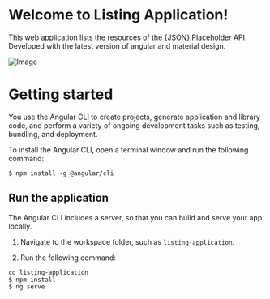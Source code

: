 # Welcome to Listing Application!

This web application lists the resources of the [{JSON} Placeholder](https://jsonplaceholder.typicode.com/) API.
Developed with the latest version of angular and material design.

![Image](https://i.ibb.co/DVv5Yrv/Captura-de-Tela-2021-05-06-a-s-11-13-28.png)


# Getting started


You use the Angular CLI to create projects, generate application and library code, and perform a variety of ongoing development tasks such as testing, bundling, and deployment.

To install the Angular CLI, open a terminal window and run the following command:

`$ npm install -g @angular/cli`

## Run the application

The Angular CLI includes a server, so that you can build and serve your app locally.

1.  Navigate to the workspace folder, such as  `listing-application`.
    
2.  Run the following command:

`cd listing-application ` <br />
`$ npm install` <br />
`$ ng serve`
